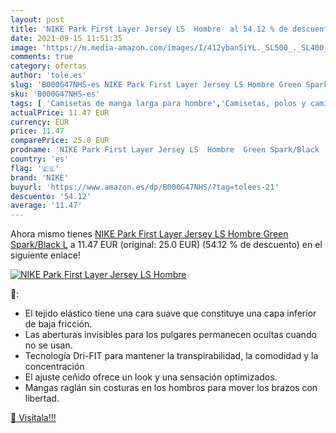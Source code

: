 ```yaml
---
layout: post
title: 'NIKE Park First Layer Jersey LS  Hombre  al 54.12 % de descuento'
date: 2021-09-15 11:51:35
image: 'https://m.media-amazon.com/images/I/412yban5iYL._SL500_._SL400_.jpg'
comments: true
category: ofertas
author: 'tole.es'
slug: 'B000G47NHS-es NIKE Park First Layer Jersey LS Hombre Green Spark/Black L'
sku: 'B000G47NHS-es'
tags: [ 'Camisetas de manga larga para hombre','Camisetas, polos y camisas para hombre','Ropa','Ropa para hombre','jersey','nike', ]
actualPrice: 11.47 EUR
currency: EUR
price: 11.47
comparePrice: 25.0 EUR
prodname: 'NIKE Park First Layer Jersey LS  Hombre  Green Spark/Black  L'
country: 'es'
flag: '🇪🇸'
brand: 'NIKE'
buyurl: 'https://www.amazon.es/dp/B000G47NHS/?tag=tolees-21'
descuento: '54.12'
average: '11.47'
---
```


Ahora mismo tienes [NIKE Park First Layer Jersey LS  Hombre  Green Spark/Black  L](https://www.amazon.es/dp/B000G47NHS/?tag=tolees-21) a 11.47 EUR (original: 25.0 EUR) (54.12 %  de descuento) en el siguiente enlace!

[![NIKE Park First Layer Jersey LS  Hombre ](https://m.media-amazon.com/images/I/412yban5iYL._SL500_._SL400_.jpg)](https://www.amazon.es/dp/B000G47NHS/?tag=tolees-21)

🔎:

- El tejido elástico tiene una cara suave que constituye una capa inferior de baja fricción.
- Las aberturas invisibles para los pulgares permanecen ocultas cuando no se usan.
- Tecnología Dri-FIT para mantener la transpirabilidad, la comodidad y la concentración
- El ajuste ceñido ofrece un look y una sensación optimizados.
- Mangas raglán sin costuras en los hombros para mover los brazos con libertad.

[🛒 Visítala!!!](https://www.amazon.es/dp/B000G47NHS/?tag=tolees-21)
